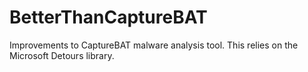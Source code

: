 # BetterThanCaptureBAT
Improvements to CaptureBAT malware analysis tool.  This relies on the Microsoft Detours library.
